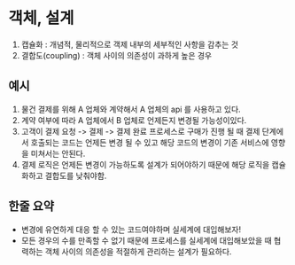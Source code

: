 # 객체, 설계
1. 캡슐화 : 개념적, 물리적으로 객제 내부의 세부적인 사항을 감추는 것
2. 결합도(coupling) : 객체 사이의 의존성이 과하게 높은 경우

## 예시
1. 물건 결제를 위해 A 업체와 계약해서 A 업체의 api 를 사용하고 있다.
2. 계약 여부에 따라 A 업체에서 B 업체로 언제든지 변경될 가능성이있다.
3. 고객이 결제 요청 -> 결제 -> 결제 완료 프로세스로 구매가 진행 될 때 결제 단계에서 호출되는 코드는 언제든 변경 될 수 있고 해당 코드의 변경이 기존 서비스에 영향을 미쳐서는 안된다.
4. 결제 로직은 언제든 변경이 가능하도록 설계가 되어야하기 때문에 해당 로직을 캡슐화하고 결합도를 낮춰야함.


## 한줄 요약
- 변경에 유연하게 대응 할 수 있는 코드여야하며 실세계에 대입해보자!
- 모든 경우의 수를 만족할 수 없기 때문에 프로세스를 실세계에 대입해보았을 때 협력하는 객체 사이의 의존성을 적절하게 관리하는 설계가 필요하다.